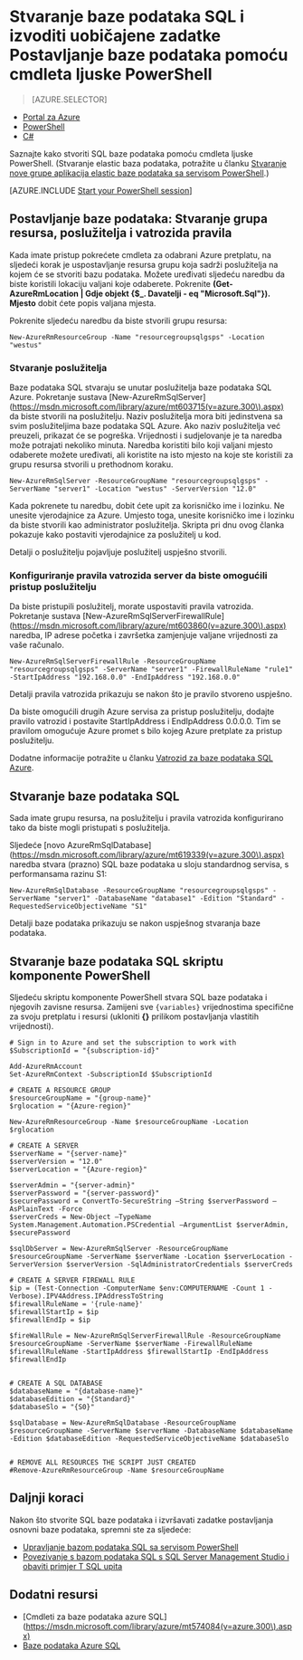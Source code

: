 <properties
    pageTitle="Nove baze podataka SQL postavljanje sa servisom PowerShell | Microsoft Azure"
    description="Saznajte kako stvoriti bazu podataka za SQL sa servisom PowerShell. Uobičajeni zadaci postavljanja baze podataka upravlja se putem cmdleta ljuske PowerShell."
    keywords="Stvaranje nove sql baze podataka, postavljanje baze podataka"
    services="sql-database"
    documentationCenter=""
    authors="stevestein"
    manager="jhubbard"
    editor="cgronlun"/>

<tags
    ms.service="sql-database"
    ms.devlang="NA"
    ms.topic="hero-article"
    ms.tgt_pltfrm="powershell"
    ms.workload="data-management"
    ms.date="08/19/2016"
    ms.author="sstein"/>

# <a name="create-a-sql-database-and-perform-common-database-setup-tasks-with-powershell-cmdlets"></a>Stvaranje baze podataka SQL i izvoditi uobičajene zadatke Postavljanje baze podataka pomoću cmdleta ljuske PowerShell


> [AZURE.SELECTOR]
- [Portal za Azure](sql-database-get-started.md)
- [PowerShell](sql-database-get-started-powershell.md)
- [C#](sql-database-get-started-csharp.md)



Saznajte kako stvoriti SQL baze podataka pomoću cmdleta ljuske PowerShell. (Stvaranje elastic baza podataka, potražite u članku [Stvaranje nove grupe aplikacija elastic baze podataka sa servisom PowerShell](sql-database-elastic-pool-create-powershell.md).)


[AZURE.INCLUDE [Start your PowerShell session](../../includes/sql-database-powershell.md)]

## <a name="database-setup-create-a-resource-group-server-and-firewall-rule"></a>Postavljanje baze podataka: Stvaranje grupa resursa, poslužitelja i vatrozida pravila

Kada imate pristup pokrećete cmdleta za odabrani Azure pretplatu, na sljedeći korak je uspostavljanje resursa grupu koja sadrži poslužitelja na kojem će se stvoriti bazu podataka. Možete uređivati sljedeću naredbu da biste koristili lokaciju valjani koje odaberete. Pokrenite **(Get-AzureRmLocation | Gdje objekt {$_. Davatelji - eq "Microsoft.Sql"}). Mjesto** dobit ćete popis valjana mjesta.

Pokrenite sljedeću naredbu da biste stvorili grupu resursa:

    New-AzureRmResourceGroup -Name "resourcegroupsqlgsps" -Location "westus"


### <a name="create-a-server"></a>Stvaranje poslužitelja

Baze podataka SQL stvaraju se unutar poslužitelja baze podataka SQL Azure. Pokretanje sustava [New-AzureRmSqlServer] (https://msdn.microsoft.com/library/azure/mt603715(v=azure.300\).aspx) da biste stvorili na poslužitelju. Naziv poslužitelja mora biti jedinstvena sa svim poslužiteljima baze podataka SQL Azure. Ako naziv poslužitelja već preuzeli, prikazat će se pogreška. Vrijednosti i sudjelovanje je ta naredba može potrajati nekoliko minuta. Naredba koristiti bilo koji valjani mjesto odaberete možete uređivati, ali koristite na isto mjesto na koje ste koristili za grupu resursa stvorili u prethodnom koraku.

    New-AzureRmSqlServer -ResourceGroupName "resourcegroupsqlgsps" -ServerName "server1" -Location "westus" -ServerVersion "12.0"

Kada pokrenete tu naredbu, dobit ćete upit za korisničko ime i lozinku. Ne unesite vjerodajnice za Azure. Umjesto toga, unesite korisničko ime i lozinku da biste stvorili kao administrator poslužitelja. Skripta pri dnu ovog članka pokazuje kako postaviti vjerodajnice za poslužitelj u kod.

Detalji o poslužitelju pojavljuje poslužitelj uspješno stvorili.

### <a name="configure-a-server-firewall-rule-to-allow-access-to-the-server"></a>Konfiguriranje pravila vatrozida server da biste omogućili pristup poslužitelju

Da biste pristupili poslužitelj, morate uspostaviti pravila vatrozida. Pokretanje sustava [New-AzureRmSqlServerFirewallRule] (https://msdn.microsoft.com/library/azure/mt603860(v=azure.300\).aspx) naredba, IP adrese početka i završetka zamjenjuje valjane vrijednosti za vaše računalo.

    New-AzureRmSqlServerFirewallRule -ResourceGroupName "resourcegroupsqlgsps" -ServerName "server1" -FirewallRuleName "rule1" -StartIpAddress "192.168.0.0" -EndIpAddress "192.168.0.0"

Detalji pravila vatrozida prikazuju se nakon što je pravilo stvoreno uspješno.

Da biste omogućili drugih Azure servisa za pristup poslužitelju, dodajte pravilo vatrozid i postavite StartIpAddress i EndIpAddress 0.0.0.0. Tim se pravilom omogućuje Azure promet s bilo kojeg Azure pretplate za pristup poslužitelju.

Dodatne informacije potražite u članku [Vatrozid za baze podataka SQL Azure](sql-database-firewall-configure.md).


## <a name="create-a-sql-database"></a>Stvaranje baze podataka SQL

Sada imate grupu resursa, na poslužitelju i pravila vatrozida konfigurirano tako da biste mogli pristupati s poslužitelja.

Sljedeće [novo AzureRmSqlDatabase] (https://msdn.microsoft.com/library/azure/mt619339(v=azure.300\).aspx) naredba stvara (prazno) SQL baze podataka u sloju standardnog servisa, s performansama razinu S1:


    New-AzureRmSqlDatabase -ResourceGroupName "resourcegroupsqlgsps" -ServerName "server1" -DatabaseName "database1" -Edition "Standard" -RequestedServiceObjectiveName "S1"


Detalji baze podataka prikazuju se nakon uspješnog stvaranja baze podataka.

## <a name="create-a-sql-database-powershell-script"></a>Stvaranje baze podataka SQL skriptu komponente PowerShell

Sljedeću skriptu komponente PowerShell stvara SQL baze podataka i njegovih zavisne resursa. Zamijeni sve `{variables}` vrijednostima specifične za svoju pretplatu i resursi (ukloniti **{}** prilikom postavljanja vlastitih vrijednosti).

    # Sign in to Azure and set the subscription to work with
    $SubscriptionId = "{subscription-id}"

    Add-AzureRmAccount
    Set-AzureRmContext -SubscriptionId $SubscriptionId

    # CREATE A RESOURCE GROUP
    $resourceGroupName = "{group-name}"
    $rglocation = "{Azure-region}"
    
    New-AzureRmResourceGroup -Name $resourceGroupName -Location $rglocation
    
    # CREATE A SERVER
    $serverName = "{server-name}"
    $serverVersion = "12.0"
    $serverLocation = "{Azure-region}"
    
    $serverAdmin = "{server-admin}"
    $serverPassword = "{server-password}" 
    $securePassword = ConvertTo-SecureString –String $serverPassword –AsPlainText -Force
    $serverCreds = New-Object –TypeName System.Management.Automation.PSCredential –ArgumentList $serverAdmin, $securePassword
    
    $sqlDbServer = New-AzureRmSqlServer -ResourceGroupName $resourceGroupName -ServerName $serverName -Location $serverLocation -ServerVersion $serverVersion -SqlAdministratorCredentials $serverCreds
    
    # CREATE A SERVER FIREWALL RULE
    $ip = (Test-Connection -ComputerName $env:COMPUTERNAME -Count 1 -Verbose).IPV4Address.IPAddressToString
    $firewallRuleName = '{rule-name}'
    $firewallStartIp = $ip
    $firewallEndIp = $ip
    
    $fireWallRule = New-AzureRmSqlServerFirewallRule -ResourceGroupName $resourceGroupName -ServerName $serverName -FirewallRuleName $firewallRuleName -StartIpAddress $firewallStartIp -EndIpAddress $firewallEndIp
    
    
    # CREATE A SQL DATABASE
    $databaseName = "{database-name}"
    $databaseEdition = "{Standard}"
    $databaseSlo = "{S0}"
    
    $sqlDatabase = New-AzureRmSqlDatabase -ResourceGroupName $resourceGroupName -ServerName $serverName -DatabaseName $databaseName -Edition $databaseEdition -RequestedServiceObjectiveName $databaseSlo
    
   
    # REMOVE ALL RESOURCES THE SCRIPT JUST CREATED
    #Remove-AzureRmResourceGroup -Name $resourceGroupName






## <a name="next-steps"></a>Daljnji koraci
Nakon što stvorite SQL baze podataka i izvršavati zadatke postavljanja osnovni baze podataka, spremni ste za sljedeće:

- [Upravljanje bazom podataka SQL sa servisom PowerShell](sql-database-manage-powershell.md)
- [Povezivanje s bazom podataka SQL s SQL Server Management Studio i obaviti primjer T SQL upita](sql-database-connect-query-ssms.md)


## <a name="additional-resources"></a>Dodatni resursi

- [Cmdleti za baze podataka azure SQL] (https://msdn.microsoft.com/library/azure/mt574084(v=azure.300\).aspx)
- [Baze podataka Azure SQL](https://azure.microsoft.com/documentation/services/sql-database/)
